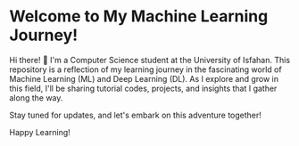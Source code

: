 # Welcome to My Machine Learning Journey!

Hi there! 👋 I'm a Computer Science student at the University of Isfahan. This repository is a reflection of my learning journey in the fascinating world of Machine Learning (ML) and Deep Learning (DL). As I explore and grow in this field, I'll be sharing tutorial codes, projects, and insights that I gather along the way.

Stay tuned for updates, and let's embark on this adventure together!

Happy Learning!
